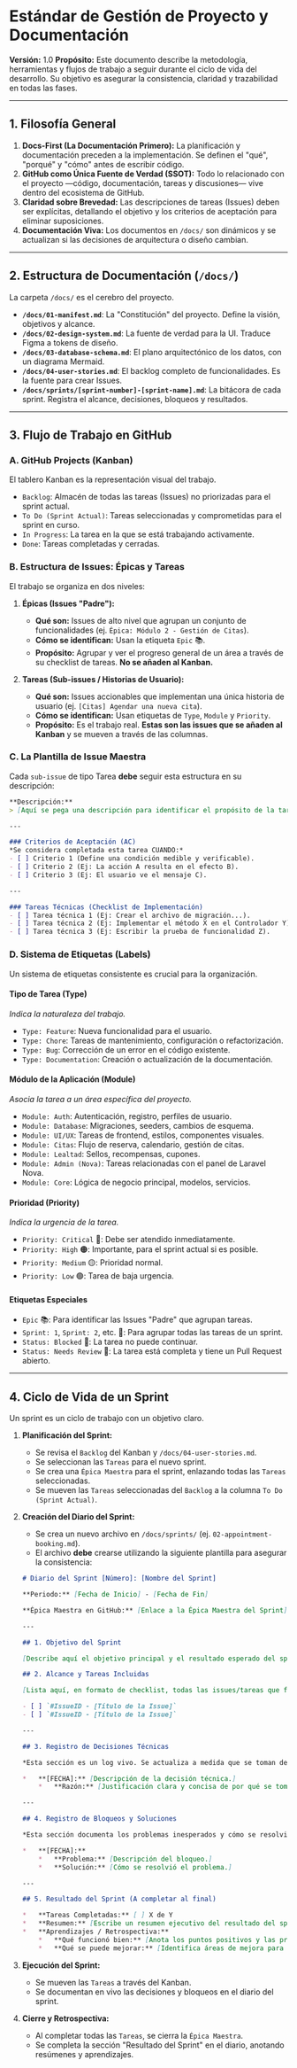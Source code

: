 # Estándar de Gestión de Proyecto y Documentación

**Versión:** 1.0
**Propósito:** Este documento describe la metodología, herramientas y flujos de trabajo a seguir durante el ciclo de vida del desarrollo. Su objetivo es asegurar la consistencia, claridad y trazabilidad en todas las fases.

---

## 1. Filosofía General

1.  **Docs-First (La Documentación Primero):** La planificación y documentación preceden a la implementación. Se definen el "qué", "porqué" y "cómo" antes de escribir código.
2.  **GitHub como Única Fuente de Verdad (SSOT):** Todo lo relacionado con el proyecto —código, documentación, tareas y discusiones— vive dentro del ecosistema de GitHub.
3.  **Claridad sobre Brevedad:** Las descripciones de tareas (Issues) deben ser explícitas, detallando el objetivo y los criterios de aceptación para eliminar suposiciones.
4.  **Documentación Viva:** Los documentos en `/docs/` son dinámicos y se actualizan si las decisiones de arquitectura o diseño cambian.

---

## 2. Estructura de Documentación (`/docs/`)

La carpeta `/docs/` es el cerebro del proyecto.

* **`/docs/01-manifest.md`**: La "Constitución" del proyecto. Define la visión, objetivos y alcance.
* **`/docs/02-design-system.md`**: La fuente de verdad para la UI. Traduce Figma a tokens de diseño.
* **`/docs/03-database-schema.md`**: El plano arquitectónico de los datos, con un diagrama Mermaid.
* **`/docs/04-user-stories.md`**: El backlog completo de funcionalidades. Es la fuente para crear Issues.
* **`/docs/sprints/[sprint-number]-[sprint-name].md`**: La bitácora de cada sprint. Registra el alcance, decisiones, bloqueos y resultados.

---

## 3. Flujo de Trabajo en GitHub

### A. GitHub Projects (Kanban)

El tablero Kanban es la representación visual del trabajo.

* `Backlog`: Almacén de todas las tareas (Issues) no priorizadas para el sprint actual.
* `To Do (Sprint Actual)`: Tareas seleccionadas y comprometidas para el sprint en curso.
* `In Progress`: La tarea en la que se está trabajando activamente.
* `Done`: Tareas completadas y cerradas.

### B. Estructura de Issues: Épicas y Tareas

El trabajo se organiza en dos niveles:

1.  **Épicas (Issues "Padre"):**
    * **Qué son:** Issues de alto nivel que agrupan un conjunto de funcionalidades (ej. `Épica: Módulo 2 - Gestión de Citas`).
    * **Cómo se identifican:** Usan la etiqueta `Epic` 📚.
    * **Propósito:** Agrupar y ver el progreso general de un área a través de su checklist de tareas. **No se añaden al Kanban.**

2.  **Tareas (Sub-issues / Historias de Usuario):**
    * **Qué son:** Issues accionables que implementan una única historia de usuario (ej. `[Citas] Agendar una nueva cita`).
    * **Cómo se identifican:** Usan etiquetas de `Type`, `Module` y `Priority`.
    * **Propósito:** Es el trabajo real. **Estas son las issues que se añaden al Kanban** y se mueven a través de las columnas.

### C. La Plantilla de Issue Maestra

Cada `sub-issue` de tipo Tarea **debe** seguir esta estructura en su descripción:

```markdown
**Descripción:**
> [Aquí se pega una descripción para identificar el propósito de la tarea."]

---

### Criterios de Aceptación (AC)
*Se considera completada esta tarea CUANDO:*
- [ ] Criterio 1 (Define una condición medible y verificable).
- [ ] Criterio 2 (Ej: La acción A resulta en el efecto B).
- [ ] Criterio 3 (Ej: El usuario ve el mensaje C).

---

### Tareas Técnicas (Checklist de Implementación)
- [ ] Tarea técnica 1 (Ej: Crear el archivo de migración...).
- [ ] Tarea técnica 2 (Ej: Implementar el método X en el Controlador Y).
- [ ] Tarea técnica 3 (Ej: Escribir la prueba de funcionalidad Z).
````

### D. Sistema de Etiquetas (Labels)

Un sistema de etiquetas consistente es crucial para la organización.

#### Tipo de Tarea (Type)

*Indica la naturaleza del trabajo.*

  * `Type: Feature`: Nueva funcionalidad para el usuario.
  * `Type: Chore`: Tareas de mantenimiento, configuración o refactorización.
  * `Type: Bug`: Corrección de un error en el código existente.
  * `Type: Documentation`: Creación o actualización de la documentación.

#### Módulo de la Aplicación (Module)

*Asocia la tarea a un área específica del proyecto.*

  * `Module: Auth`: Autenticación, registro, perfiles de usuario.
  * `Module: Database`: Migraciones, seeders, cambios de esquema.
  * `Module: UI/UX`: Tareas de frontend, estilos, componentes visuales.
  * `Module: Citas`: Flujo de reserva, calendario, gestión de citas.
  * `Module: Lealtad`: Sellos, recompensas, cupones.
  * `Module: Admin (Nova)`: Tareas relacionadas con el panel de Laravel Nova.
  * `Module: Core`: Lógica de negocio principal, modelos, servicios.

#### Prioridad (Priority)

*Indica la urgencia de la tarea.*

  * `Priority: Critical` 🔴: Debe ser atendido inmediatamente.
  * `Priority: High` 🟠: Importante, para el sprint actual si es posible.
  * `Priority: Medium` 🟡: Prioridad normal.
  * `Priority: Low` 🟢: Tarea de baja urgencia.

#### Etiquetas Especiales

  * `Epic` 📚: Para identificar las Issues "Padre" que agrupan tareas.
  * `Sprint: 1`, `Sprint: 2`, etc. 🚀: Para agrupar todas las tareas de un sprint.
  * `Status: Blocked` 🚧: La tarea no puede continuar.
  * `Status: Needs Review` 👀: La tarea está completa y tiene un Pull Request abierto.

-----

## 4\. Ciclo de Vida de un Sprint

Un sprint es un ciclo de trabajo con un objetivo claro.

1.  **Planificación del Sprint:**

      * Se revisa el `Backlog` del Kanban y `/docs/04-user-stories.md`.
      * Se seleccionan las `Tareas` para el nuevo sprint.
      * Se crea una `Épica Maestra` para el sprint, enlazando todas las `Tareas` seleccionadas.
      * Se mueven las `Tareas` seleccionadas del `Backlog` a la columna `To Do (Sprint Actual)`.

2.  **Creación del Diario del Sprint:**

      * Se crea un nuevo archivo en `/docs/sprints/` (ej. `02-appointment-booking.md`).
      * El archivo **debe** crearse utilizando la siguiente plantilla para asegurar la consistencia:

      ```markdown
      # Diario del Sprint [Número]: [Nombre del Sprint]

      **Periodo:** [Fecha de Inicio] - [Fecha de Fin]

      **Épica Maestra en GitHub:** [Enlace a la Épica Maestra del Sprint]

      ---

      ## 1. Objetivo del Sprint

      [Describe aquí el objetivo principal y el resultado esperado del sprint en 1-2 frases.]

      ## 2. Alcance y Tareas Incluidas

      [Lista aquí, en formato de checklist, todas las issues/tareas que forman parte del sprint.]

      - [ ] `#IssueID - [Título de la Issue]`
      - [ ] `#IssueID - [Título de la Issue]`

      ---

      ## 3. Registro de Decisiones Técnicas

      *Esta sección es un log vivo. Se actualiza a medida que se toman decisiones durante el sprint.*

      *   **[FECHA]:** [Descripción de la decisión técnica.]
          *   **Razón:** [Justificación clara y concisa de por qué se tomó esa decisión.]

      ---

      ## 4. Registro de Bloqueos y Soluciones

      *Esta sección documenta los problemas inesperados y cómo se resolvieron.*

      *   **[FECHA]:**
          *   **Problema:** [Descripción del bloqueo.]
          *   **Solución:** [Cómo se resolvió el problema.]

      ---

      ## 5. Resultado del Sprint (A completar al final)

      *   **Tareas Completadas:** [ ] X de Y
      *   **Resumen:** [Escribe un resumen ejecutivo del resultado del sprint. ¿Se cumplió el objetivo?]
      *   **Aprendizajes / Retrospectiva:**
          *   **Qué funcionó bien:** [Anota los puntos positivos y las prácticas exitosas.]
          *   **Qué se puede mejorar:** [Identifica áreas de mejora para futuros sprints.]
      ```

3.  **Ejecución del Sprint:**

      * Se mueven las `Tareas` a través del Kanban.
      * Se documentan en vivo las decisiones y bloqueos en el diario del sprint.

4.  **Cierre y Retrospectiva:**

      * Al completar todas las `Tareas`, se cierra la `Épica Maestra`.
      * Se completa la sección "Resultado del Sprint" en el diario, anotando resúmenes y aprendizajes.